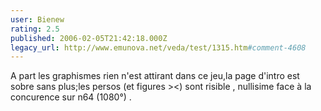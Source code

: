 ```yaml
---
user: Bienew
rating: 2.5
published: 2006-02-05T21:42:18.000Z
legacy_url: http://www.emunova.net/veda/test/1315.htm#comment-4608
---
```

A part les graphismes rien n'est attirant dans ce jeu,la page d'intro est sobre sans plus;les persos (et figures \><) sont risible , nullisime face à la concurence sur n64 (1080°) .